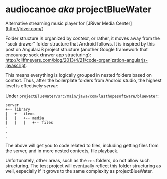# audiocanoe _aka_ projectBlueWater
Alternative streaming music player for [JRiver Media Center] (http://jriver.com/)

Folder structure is organized by _context_, or rather, it moves away from the "sock drawer" folder structure
that Android follows. It is inspired by this post on AngularJS project structure (another Google framework that
encourage sock drawer app structuring): http://cliffmeyers.com/blog/2013/4/21/code-organization-angularjs-javascript.

This means everything is logically grouped in nested folders based on context. Thus, after the boilerplate folders from
Android studio, the highest level is effectively _server_:

Under `projectBlueWater/src/main/java/com/lasthopesoftware/bluewater`:

    server
    +-- library
    |   +-- items
    |   |   +-- media
    |   |   |   +-- files
    .
    .
    .

The above will get you to code related to files, including getting files from the server, and in more nested contexts,
file playback.

Unfortunately, other areas, such as the `res` folders, do not allow such structuring. The test project will eventually reflect this folder structuring as well, especially if it grows to the same complexity as projectBlueWater.

